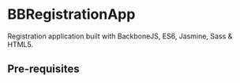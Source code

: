 # BBRegistrationApp
Registration application built with BackboneJS, ES6, Jasmine, Sass &amp; HTML5.

Pre-requisites
--------------

